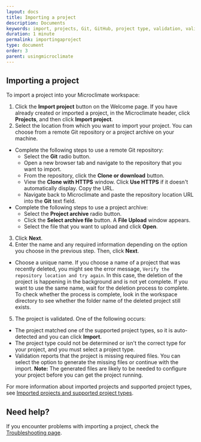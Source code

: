 ```yaml
---
layout: docs
title: Importing a project
description: Documents
keywords: import, projects, Git, GitHub, project type, validation, validated
duration: 1 minute
permalink: importingaproject
type: document
order: 3
parent: usingmicroclimate
---
```


## Importing a project

To import a project into your Microclimate workspace:
1. Click the **Import project** button on the Welcome page. If you have already created or imported a project, in the Microclimate header, click **Projects**, and then click **Import project**.
2. Select the location from which you want to import your project. You can choose from a remote Git repository or a project archive on your machine.
* Complete the following steps to use a remote Git repository:
  * Select the **Git** radio button.
  * Open a new browser tab and navigate to the repository that you want to import.
  * From the repository, click the **Clone or download** button.
  * View the **Clone with HTTPS** window. Click **Use HTTPS** if it doesn't automatically display. Copy the URL.
  * Navigate back to Microclimate and paste the repository location URL into the **Git** text field.
* Complete the following steps to use a project archive:
  * Select the **Project archive** radio button.
  * Click the **Select archive file** button. A **File Upload** window appears.
  * Select the file that you want to upload and click **Open**.
3. Click **Next**.
4. Enter the name and any required information depending on the option you choose in the previous step. Then, click **Next**.
* Choose a unique name. If you choose a name of a project that was recently deleted, you might see the error message, `Verify the repository location and try again`. In this case, the deletion of the project is happening in the background and is not yet complete. If you want to use the same name, wait for the deletion process to complete. To check whether the process is complete, look in the workspace directory to see whether the folder name of the deleted project still exists.
5. The project is validated. One of the following occurs:
* The project matched one of the supported project types, so it is auto-detected and you can click **Import**.
* The project type could not be determined or isn't the correct type for your project, and you must select a project type.
* Validation reports that the project is missing required files. You can select the option to generate the missing files or continue with the import. **Note:** The generated files are likely to be needed to configure your project before you can get the project running.

For more information about imported projects and supported project types, see [Imported projects and supported project types](importedprojects).

## Need help?
If you encounter problems with importing a project, check the [Troubleshooting page](troubleshooting#importing-a-project).
